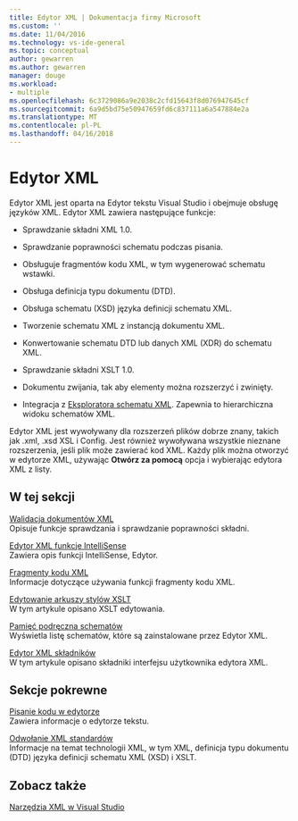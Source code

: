 ```yaml
---
title: Edytor XML | Dokumentacja firmy Microsoft
ms.custom: ''
ms.date: 11/04/2016
ms.technology: vs-ide-general
ms.topic: conceptual
author: gewarren
ms.author: gewarren
manager: douge
ms.workload:
- multiple
ms.openlocfilehash: 6c3729086a9e2038c2cfd15643f8d076947645cf
ms.sourcegitcommit: 6a9d5bd75e50947659fd6c837111a6a547884e2a
ms.translationtype: MT
ms.contentlocale: pl-PL
ms.lasthandoff: 04/16/2018
---
```

# <a name="xml-editor"></a>Edytor XML

Edytor XML jest oparta na Edytor tekstu Visual Studio i obejmuje obsługę języków XML. Edytor XML zawiera następujące funkcje:
  
-   Sprawdzanie składni XML 1.0.
  
-   Sprawdzanie poprawności schematu podczas pisania.
  
-   Obsługuje fragmentów kodu XML, w tym wygenerować schematu wstawki.
  
-   Obsługa definicja typu dokumentu (DTD).
  
-   Obsługa schematu (XSD) języka definicji schematu XML.
  
-   Tworzenie schematu XML z instancją dokumentu XML.
  
-   Konwertowanie schematu DTD lub danych XML (XDR) do schematu XML.
  
-   Sprawdzanie składni XSLT 1.0.
  
-   Dokumentu zwijania, tak aby elementy można rozszerzyć i zwinięty.
  
-   Integracja z [Eksploratora schematu XML](../xml-tools/xml-schema-explorer.md). Zapewnia to hierarchiczna widoku schematów XML.

Edytor XML jest wywoływany dla rozszerzeń plików dobrze znany, takich jak .xml, .xsd XSL i Config. Jest również wywoływana wszystkie nieznane rozszerzenia, jeśli plik może zawierać kod XML. Każdy plik można otworzyć w edytorze XML, używając **Otwórz za pomocą** opcja i wybierając edytora XML z listy.

## <a name="in-this-section"></a>W tej sekcji

[Walidacja dokumentów XML](../xml-tools/xml-document-validation.md)  
Opisuje funkcje sprawdzania i sprawdzanie poprawności składni.

[Edytor XML funkcje IntelliSense](../xml-tools/xml-editor-intellisense-features.md)  
Zawiera opis funkcji IntelliSense, Edytor.

[Fragmenty kodu XML](../xml-tools/xml-snippets.md)  
Informacje dotyczące używania funkcji fragmenty kodu XML.

[Edytowanie arkuszy stylów XSLT](../xml-tools/editing-xslt-style-sheets.md)  
W tym artykule opisano XSLT edytowania.

[Pamięć podręczna schematów](../xml-tools/schema-cache.md)  
Wyświetla listę schematów, które są zainstalowane przez Edytor XML.

[Edytor XML składników](../xml-tools/xml-editor-components.md)  
W tym artykule opisano składniki interfejsu użytkownika edytora XML.

## <a name="related-sections"></a>Sekcje pokrewne

[Pisanie kodu w edytorze](../ide/writing-code-in-the-code-and-text-editor.md)  
Zawiera informacje o edytorze tekstu.

[Odwołanie XML standardów](http://msdn.microsoft.com/79c78508-c9d0-423a-a00f-672e855de401)  
Informacje na temat technologii XML, w tym XML, definicja typu dokumentu (DTD) języka definicji schematu XML (XSD) i XSLT.

## <a name="see-also"></a>Zobacz także

[Narzędzia XML w Visual Studio](../xml-tools/xml-tools-in-visual-studio.md)